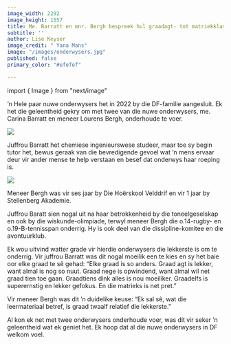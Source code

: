 ```yaml
---
image_width: 2292
image_height: 1557
title: Me. Barratt en mnr. Bergh bespreek hul graadagt- tot matriekklasse
subtitle: ''
author: Lise Keyser
image_credit: " Yana Mans"
image: "/images/onderwysers.jpg"
published: false
primary_color: "#efefef"

---
```

import { Image } from "next/image"

’n Hele paar nuwe onderwysers het in 2022 by die DF-familie aangesluit. Ek het die geleentheid gekry om met twee van die nuwe onderwysers, me. Carina Barratt en meneer Lourens Bergh, onderhoude te voer.

<Image src="/images/onderwysers-1.jpeg" layout="intrinsic"/>

Juffrou Barratt het chemiese ingenieurswese studeer, maar toe sy begin tutor het, bewus geraak van die bevredigende gevoel wat ’n mens ervaar deur vir ander mense te help verstaan en besef dat onderwys haar roeping is.

![](/images/onderwysers-2.jpeg)

Meneer Bergh was vir ses jaar by Die Hoërskool Velddrif en vir 1 jaar by Stellenberg Akademie.

Juffrou Baratt sien nogal uit na haar betrokkenheid by die toneelgeselskap en ook by die wiskunde-olimpiade, terwyl meneer Bergh die o.14-rugby- en o.19-B-tennisspan onderrig. Hy is ook deel van die dissipline-komitee en die avontuurklub.

Ek wou uitvind watter grade vir hierdie onderwysers die lekkerste is om te onderrig. Vir juffrou Barratt was dit nogal moeilik een te kies en sy het baie oor elke graad te sê gehad: “Elke graad is so anders. Graad agt is lekker, want almal is nog so nuut. Graad nege is opwindend, want almal wil net graad tien toe gaan. Graadtiens dink alles is nou moeiliker. Graadelfs is superernstig en lekker gefokus. En die matrieks is net pret.”

Vir meneer Bergh was dit ’n duidelike keuse: “Ek sal sê, wat die leermateriaal betref, is graad twaalf relatief die lekkerste.”

Al kon ek net met twee onderwysers onderhoude voer, was dit vir seker ’n geleentheid wat ek geniet het. Ek hoop dat al die nuwe onderwysers in DF welkom voel.